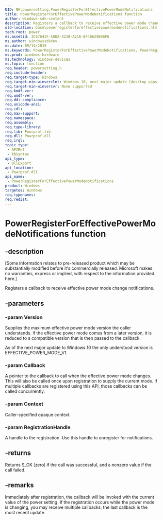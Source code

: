 ```yaml
---
UID: NF:powersetting.PowerRegisterForEffectivePowerModeNotifications
title: PowerRegisterForEffectivePowerModeNotifications function
author: windows-sdk-content
description: Registers a callback to receive effective power mode change notifications.
old-location: base\powerregisterforeffectivepowermodenotifications.htm
tech.root: power
ms.assetid: 3C87643F-A8DA-4230-A216-8F46629BB6FB
ms.author: windowssdkdev
ms.date: 09/14/2018
ms.keywords: PowerRegisterForEffectivePowerModeNotifications, PowerRegisterForEffectivePowerModeNotifications function, base.powerregisterforeffectivepowermodenotifications, powersetting/PowerRegisterForEffectivePowerModeNotifications
ms.prod: windows-hardware
ms.technology: windows-devices
ms.topic: function
req.header: powersetting.h
req.include-header: 
req.target-type: Windows
req.target-min-winverclnt: Windows 10, next major update [desktop apps only]
req.target-min-winversvr: None supported
req.kmdf-ver: 
req.umdf-ver: 
req.ddi-compliance: 
req.unicode-ansi: 
req.idl: 
req.max-support: 
req.namespace: 
req.assembly: 
req.type-library: 
req.lib: Powrprof.lib
req.dll: Powrprof.dll
req.irql: 
topic_type:
 - APIRef
 - kbSyntax
api_type:
 - DllExport
api_location:
 - Powrprof.dll
api_name:
 - PowerRegisterForEffectivePowerModeNotifications
product: Windows
targetos: Windows
req.typenames: 
req.redist: 
---
```


# PowerRegisterForEffectivePowerModeNotifications function


## -description


<p class="CCE_Message">[Some information relates to pre-released product which may be substantially modified before it's commercially released. Microsoft makes no warranties, express or implied, with respect to the information provided here.]

Registers a callback to receive effective power mode change notifications. 


## -parameters




### -param Version

Supplies the maximum effective power mode version the caller understands. If the effective power mode comes from a later version, it is reduced to a compatible version that is then passed to the callback. 

As of the next major update to Windows 10 the only understood version is EFFECTIVE_POWER_MODE_V1.


### -param Callback

A pointer to the callback to call when the effective power mode changes. This will also be called once upon registration to supply the current mode. If multiple callbacks are registered using this API, those callbacks can be called concurrently.


### -param Context

Caller-specified opaque context.


### -param RegistrationHandle

A handle to the registration. Use this handle to unregister for notifications. 


## -returns



Returns S_OK (zero) if the call was successful, and a nonzero value if the call failed. 




## -remarks



Immediately after registration, the callback will be invoked with the current value of the power setting. If the registration occurs while the power mode is changing, you may receive multiple callbacks; the last callback is the most recent update. 



